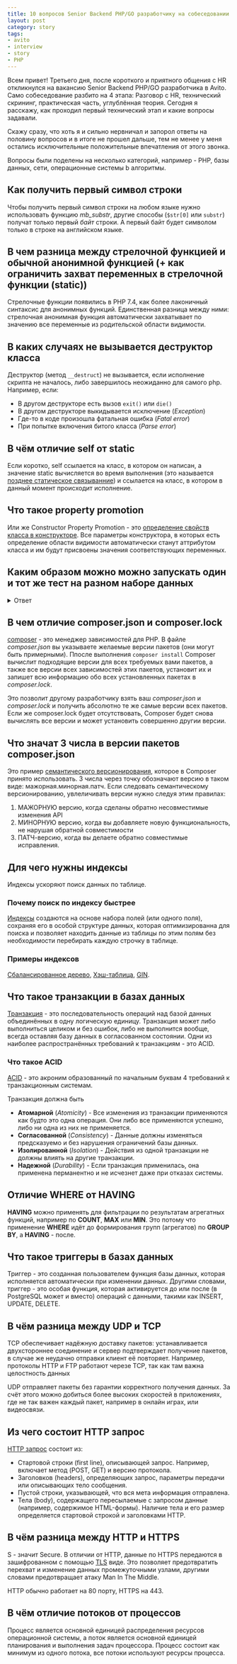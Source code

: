 ```yaml
---
title: 10 вопросов Senior Backend PHP/GO разработчику на собеседовании в Avito.
layout: post
category: story
tags:
- avito
- interview
- story
- PHP
---
```


Всем привет! Третьего дня, после короткого и приятного общения с HR откликнулся на вакансию Senior Backend PHP/GO разработчика в Avito. Само собеседование разбито на 4 этапа: Разговор с HR, технический скрининг, практическая часть, углублённая теория.
Сегодня я расскажу, как проходил первый технический этап и какие вопросы задавали.

Скажу сразу, что хоть я и сильно нервничал и запорол ответы на половину вопросов и в итоге не прошел дальше, тем не менее у меня остались исключительные положительные впечатления от этого звонка.

Вопросы были поделены на несколько категорий, например - PHP, базы данных, сети, операционные системы b алгоритмы.

## Как получить первый символ строки
Чтобы получить первый символ строки на любом языке нужно использовать функцию *mb_substr*, другие способы (`$str[0]` или `substr`) получат только первый *байт* строки. А первый байт будет символом только в строке на английском языке.

## В чем разница между стрелочной функцией и обычной анонимной функцией (+ как ограничить захват переменных в стрелочной функции (static))
Стрелочные функции появились в PHP 7.4, как более лаконичный синтаксис для анонимных функций.
Единственная разница между ними: стрелочная анонимная функция автоматически захватывает по значению все переменные из родительской области видимости.

## В каких случаях не вызывается деструктор класса
Деструктор (метод `__destruct`) не вызывается, если исполнение скрипта не началось, либо завершилось неожиданно для самого php. Например, если:
- В другом деструкторе есть вызов `exit()` или `die()`
- В другом деструкторе выкидывается исключение (*Exception*)
- Где-то в коде произошла фатальная ошибка (*Fatal error*)
- При попытке включения битого класса (*Parse error*)

## В чём отличие self от static
Если коротко, self ссылается на класс, в котором он написан, а значение static вычисляется во время выполнения (это называется [позднее статическое связыванние](https://www.php.net/manual/ru/language.oop5.late-static-bindings.php)) и ссылается на класс, в котором в данный момент происходит исполнение.

## Что такое property promotion
Или же Constructor Property Promotion - это [определение свойств класса в конструкторе](https://www.php.net/manual/ru/language.oop5.decon.php#language.oop5.decon.constructor.promotion). Все параметры конструктора, в которых есть определение области видимости автоматически станут аттрибутом класса и им будут присвоены значения соответствующих переменных.

## Каким образом можно можно запускать один и тот же тест на разном наборе данных
<details>
  <summary>Ответ</summary>
  <!-- have to be followed by an empty line! -->

В PHPUnit можно запускать один и тот же тест с разными данными с помощью data provider'а:
Специальная функция, которая возвращает массив массивов с аргументами теста. У этой функции должна быть аннотация `@dataProvider` и названием метода.
  <details>
    <summary>Например</summary>
    <!-- have to be followed by an empty line! -->

вместо такого теста

  ```php
  public function testSomething()
  {
      $data = [[1, 1, true], [1, 4, false]];
      foreach($data as $dataSet) {
         $this->assertEquals($dataSet[2], $dataSet[0] === $dataSet[1]);
      }
  }
  ```
  
  Напишем data provider - функция, которая вернём необходимые наборы данных и обозначим его в нашем тесте:
  ```php
  /**
   - @dataProvider dataProviderForTest
   **/
  public function testSomething(int $left, int $right, bool $expected)
  {
       $this->assertEquals($expected, $left === $right);
  }
  
  public function dataProviderForTest()
  {
      return [
        [1, 1, true],
        [1, 4, false]
      ];
  }
  ```

И PHPunit запустит тест 2 раза и в случае ошибки покажет, на каком именно наборе данных она произошла.

  </details>
</details>

## В чем отличие composer.json и composer.lock
[composer](https://getcomposer.org/) - это менеджер зависимостей для PHP. В файле *composer.json* вы указываете желаемые версии пакетов (они могут быть примерными). Ппосле выполнения `composer install` Composer вычислит подходящие версии для всех требуемых вами пакетов, а также все версии всех зависимостей этих пакетов, установит их и запишет всю информацию обо всех установленных пакетах в *composer.lock*.

Это позволит другому разработчику взять ваш *composer.json* и *composer.lock* и получить абсолютно те же самые версии всех пакетов. Если же composer.lock будет отсутствовать, Composer будет снова вычислять все версии и может установить совершенно другии версии.

## Что значат 3 числа в версии пакетов composer.json
Это пример [семантического версионирования](https://semver.org/lang/ru/), которое в Composer принято использовать. 3 числа через точку обозначают версию в таком виде: мажорная.минорная.патч. Если следовать семантическому версионированию, увлеличивать версии нужно следуя этим правилах:

1. МАЖОРНУЮ версию, когда сделаны обратно несовместимые изменения API
2. МИНОРНУЮ версию, когда вы добавляете новую функциональность, не нарушая обратной совместимости
3. ПАТЧ-версию, когда вы делаете обратно совместимые исправления.

## Для чего нужны индексы
Индексы ускоряют поиск данных по таблице.

### Почему поиск по индексу быстрее
[Индексы](https://ru.wikipedia.org/wiki/%D0%98%D0%BD%D0%B4%D0%B5%D0%BA%D1%81_(%D0%B1%D0%B0%D0%B7%D1%8B_%D0%B4%D0%B0%D0%BD%D0%BD%D1%8B%D1%85)) создаются на основе набора полей (или одного поля), сохраняя его в особой структуре данных,
которая оптимизированна для поиска и позволяет находить данные из таблицы по этим полям без необходимости
перебирать каждую строчку в таблице.

### Примеры индексов
[Сбалансированное дерево](https://ru.wikipedia.org/wiki/B-%D0%B4%D0%B5%D1%80%D0%B5%D0%B2%D0%BE), [Хэш-таблица](https://ru.wikipedia.org/wiki/%D0%A5%D0%B5%D1%88-%D1%82%D0%B0%D0%B1%D0%BB%D0%B8%D1%86%D0%B0), [GIN](https://ru.wikipedia.org/wiki/GIN).

## Что такое транзакции в базах данных
[Транзакция](https://ru.wikipedia.org/wiki/%D0%A2%D1%80%D0%B0%D0%BD%D0%B7%D0%B0%D0%BA%D1%86%D0%B8%D1%8F_(%D0%B8%D0%BD%D1%84%D0%BE%D1%80%D0%BC%D0%B0%D1%82%D0%B8%D0%BA%D0%B0)) - это последовательность операций над базой данных объединённых в одну логическую единицу. Транзакция может либо выполниться целиком и без ошибок, либо не выполнится вообще, всегда оставляя базу данных в согласованном состоянии.
Одни из наиболее распространённых требований к транзакциям - это ACID.

### Что такое ACID
[ACID](https://ru.wikipedia.org/wiki/ACID) - это акроним образованный по начальным буквам 4 требований к транзакционным системам.

Транзакция должна быть
- **Атомарной** (*Atomicity*) - Все изменения из транзакции применяются как будто это одна операция. Они либо все применяются успешно, либо ни одна из них не применяется.
- **Согласованной** (*Consistency*) - Данные должны изменяться предсказуемо и без нарушения ограничений базы данных.
- **Изолированной** (*Isolation*) - Действия из одной транзакции не должны влиять на другие транзакции. 
- **Надежной** (*Durability*) - Если транзакция применилась, она применена перманентно и не исчезнет даже при отказах системы.

## Отличие WHERE от HAVING
**HAVING** можно применять для фильтрации по результатам агрегатных функций, например по **COUNT**, **MAX** или **MIN**.
Это потому что применение **WHERE** идёт до формирования групп (агрегатов) по **GROUP BY**, а **HAVING** - после.

## Что такое триггеры в базах данных
Триггер - это созданная пользователем функция базы данных, которая исполняется автоматически при изменении данных. 
Другими словами, триггер - это особая функция, которая активируется до или после (в PostgreSQL может и вместо)
операций с данными, такими как INSERT, UPDATE, DELETE.


## В чём разница между UDP и TCP
TCP обеспечивает надёжную доставку пакетов: устанавливается двухстороннее соединение и сервер подтверждает получение пакетов, в случае же неудачно отправки клиент её повторяет. Например, протоколы HTTP и FTP работают черезе TCP, так как там важна целостность данных

UDP отправляет пакеты без гарантии корректного получения данных. За счёт этого можно добиться более высоких скоростей в приложениях, где не так важен каждый пакет, например в онлайн играх, или видеосвязи.

## Из чего состоит HTTP запрос
[HTTP запрос](https://developer.mozilla.org/ru/docs/Web/HTTP/Messages) состоит из:
- Стартовой строки (first line), описывающей запрос. Например, включает метод (POST, GET) и версию протокола.
- Заголовков (headers), определяющих запрос, параметры передачи или описывающих тело сообщения.
- Пустой строки, указывающей, что вся мета информация отправлена.
- Тела (body), содержащего пересылаемые с запросом данные (например, содержимое HTML-формы). Наличие тела и его размер определяется стартовой строкой и заголовками HTTP.

## В чём разница между HTTP и HTTPS
S - значит Secure. В отличии от HTTP, данные по HTTPS передаются в зашифрованном с помощью [TLS](https://ru.wikipedia.org/wiki/TLS) виде. 
Это позволяет предотвратить перехват и изменение данных промежуточными узлами, другими словами предотвращает атаку Man In The Middle.

HTTP обычно работает на 80 порту, HTTPS на 443.

## В чём отличие потоков от процессов
Процесс является основной единицей распределения ресурсов операционной системы, а поток является основной единицей планирования и выполнения задач процессора.
Процесс состоит как минимум из одного потока, все потоки используют ресурсы процесса.